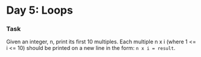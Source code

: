# Day 5: Loops

### Task
Given an integer, n, print its first 10 multiples. Each multiple n x i (where 1 <= i <= 10) should be printed on a new line in the form: ```n x i = result```.

